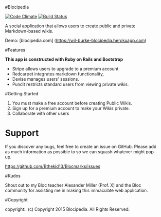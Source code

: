 #Blocipedia

[![Code Climate](https://codeclimate.com/github/Bthekid13/Blocipedia/badges/gpa.svg)](https://codeclimate.com/github/Bthekid13/Blocipedia) [![Build Status](https://travis-ci.org/Bthekid13/Blocipedia.svg?branch=master)](https://travis-ci.org/Bthekid13/Blocipedia)  

A social application that allows users to create public and private Markdown-based wikis.

Demo: [blocipedia.com] (https://wil-burke-blocipedia.herokuapp.com)

#Features

**This app is constructed with Ruby on Rails and Bootstrap**

*  Stripe allows users to upgrade to a premium account
*  Redcarpet integrates markdown functionality,
*  Devise manages users' sessions.
*  Pundit restricts standard users from viewing private wikis.

#Getting Started

1. You must make a free account before creating Public Wikis.
2. Sign up for a premium account to make your Wikis private.
3. Collaborate with other users

# Support

If you discover any bugs, feel free to create an issue on GitHub. Please add as much information as possible to so we can squash whatever might pop up.

https://github.com/Bthekid13/Blocmarks/issues

#Kudos

Shout out to my Bloc teacher Alexander Miller (Prof. X) and the Bloc community for assisting me in making this immaculate web application.

#Copyright

copyright:: (c) Copyright 2015 Blocipedia. All Rights Reserved.

